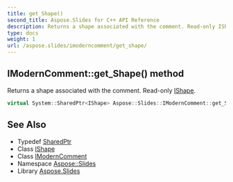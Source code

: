 ```yaml
---
title: get_Shape()
second_title: Aspose.Slides for C++ API Reference
description: Returns a shape associated with the comment. Read-only IShape.
type: docs
weight: 1
url: /aspose.slides/imoderncomment/get_shape/
---
```

## IModernComment::get_Shape() method


Returns a shape associated with the comment. Read-only [IShape](../../ishape/).

```cpp
virtual System::SharedPtr<IShape> Aspose::Slides::IModernComment::get_Shape()=0
```

## See Also

* Typedef [SharedPtr](../../../system/sharedptr/)
* Class [IShape](../../ishape/)
* Class [IModernComment](../)
* Namespace [Aspose::Slides](../../)
* Library [Aspose.Slides](../../../)